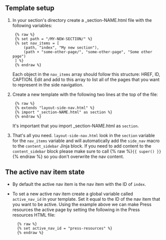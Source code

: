 
## Template setup

1. In your section's directory create a _section-NAME.html file with the
   following variables:

        {% raw %}
        {% set path = "/MY-NEW-SECTION/" %}
        {% set nav_items = [
            (path, "index", "My new section"),
            (path + "some-other-page/", "some-other-page", "Some other page")
        ] %}
        {% endraw %}

   Each object in the `nav_items` array should follow this structure:
   HREF, ID, CAPTION. Edit and add to this array to list all of the pages
   that you want to represent in the side navigation.

2. Create a new template with the following two lines at the top of the file:

        {% raw %}
        {% extends "layout-side-nav.html" %}
        {% import "_section-NAME.html" as section %}
        {% endraw %}

   It's important that you import _section-NAME.html as `section`.

3. That's all you need. `layout-side-nav.html` look in the `section` variable
   for the `nav_items` variable and will automatically add the `side_nav` macro
   to the `content_sidebar` Jinja block. If you need to add content to the
   `content_sidebar` block please make sure to call
   {% raw %}`{{ super() }}`{% endraw %} so you don't overwrite the nav content.

## The active nav item state

- By default the active nav item is the nav item with the ID of `index`.
- To set a new active nav item create a global variable called `active_nav_id`
  in your template. Set it equal to the ID of the nav item that you want to be
  active. Using the example above we can make Press resources the active page by
  setting the following in the Press resources HTML file:

        {% raw %}
        {% set active_nav_id = "press-resources" %}
        {% endraw %}
